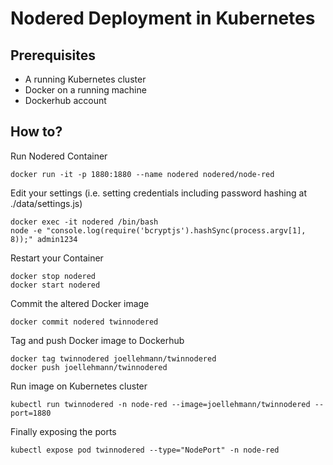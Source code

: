# Nodered Deployment in Kubernetes

## Prerequisites 

* A running Kubernetes cluster 
* Docker on a running machine
* Dockerhub account

## How to?

Run Nodered Container
```
docker run -it -p 1880:1880 --name nodered nodered/node-red
```
Edit your settings (i.e. setting credentials including password hashing at ./data/settings.js)
```
docker exec -it nodered /bin/bash
node -e "console.log(require('bcryptjs').hashSync(process.argv[1], 8));" admin1234
```
Restart your Container
```
docker stop nodered
docker start nodered
```
Commit the altered Docker image
```
docker commit nodered twinnodered
```
Tag and push Docker image to Dockerhub
```
docker tag twinnodered joellehmann/twinnodered
docker push joellehmann/twinnodered
```
Run image on Kubernetes cluster
```
kubectl run twinnodered -n node-red --image=joellehmann/twinnodered --port=1880
```
Finally exposing the ports
```
kubectl expose pod twinnodered --type="NodePort" -n node-red
```







